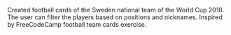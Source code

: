Created football cards of the Sweden national team of the World Cup 2018. The user can filter the players based on positions and nicknames.
Inspired by FreeCodeCamp football team cards exercise.
